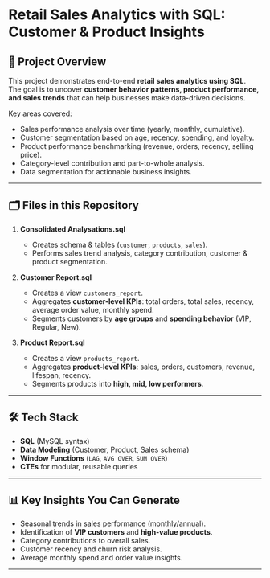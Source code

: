# Retail Sales Analytics with SQL: Customer & Product Insights  

## 📌 Project Overview  
This project demonstrates end-to-end **retail sales analytics using SQL**.  
The goal is to uncover **customer behavior patterns, product performance, and sales trends** that can help businesses make data-driven decisions.  

Key areas covered:  
- Sales performance analysis over time (yearly, monthly, cumulative).  
- Customer segmentation based on age, recency, spending, and loyalty.  
- Product performance benchmarking (revenue, orders, recency, selling price).  
- Category-level contribution and part-to-whole analysis.  
- Data segmentation for actionable business insights.  

---

## 🗂️ Files in this Repository  
1. **Consolidated Analysations.sql**  
   - Creates schema & tables (`customer`, `products`, `sales`).  
   - Performs sales trend analysis, category contribution, customer & product segmentation.  

2. **Customer Report.sql**  
   - Creates a view `customers_report`.  
   - Aggregates **customer-level KPIs**: total orders, total sales, recency, average order value, monthly spend.  
   - Segments customers by **age groups** and **spending behavior** (VIP, Regular, New).  

3. **Product Report.sql**  
   - Creates a view `products_report`.  
   - Aggregates **product-level KPIs**: sales, orders, customers, revenue, lifespan, recency.  
   - Segments products into **high, mid, low performers**.  

---

## 🛠️ Tech Stack  
- **SQL** (MySQL syntax)  
- **Data Modeling** (Customer, Product, Sales schema)  
- **Window Functions** (`LAG`, `AVG OVER`, `SUM OVER`)  
- **CTEs** for modular, reusable queries  

---

## 📊 Key Insights You Can Generate  
- Seasonal trends in sales performance (monthly/annual).  
- Identification of **VIP customers** and **high-value products**.  
- Category contributions to overall sales.  
- Customer recency and churn risk analysis.  
- Average monthly spend and order value insights.  

---
